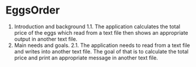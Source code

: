 # EggsOrder
1.	Introduction and background
1.1.	The application calculates the total price of the eggs which read from a text file then shows an appropriate output in another text file.
2.	Main needs and goals.
2.1.	The application needs to read from a text file and writes into another text file. The goal of that is to calculate the total price and print an appropriate message in another text file.
